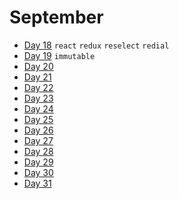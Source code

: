 # September

  - [Day 18](09-18-2017.md) `react` `redux` `reselect` `redial`
  - [Day 19](09-19-2017.md) `immutable`
  - [Day 20](09-20-2017.md)
  - [Day 21](09-21-2017.md)
  - [Day 22](09-22-2017.md)
  - [Day 23](09-23-2017.md)
  - [Day 24](09-24-2017.md)
  - [Day 25](09-25-2017.md)
  - [Day 26](09-26-2017.md)
  - [Day 27](09-27-2017.md)
  - [Day 28](09-28-2017.md)
  - [Day 29](09-29-2017.md)
  - [Day 30](09-30-2017.md)
  - [Day 31](09-31-2017.md)
